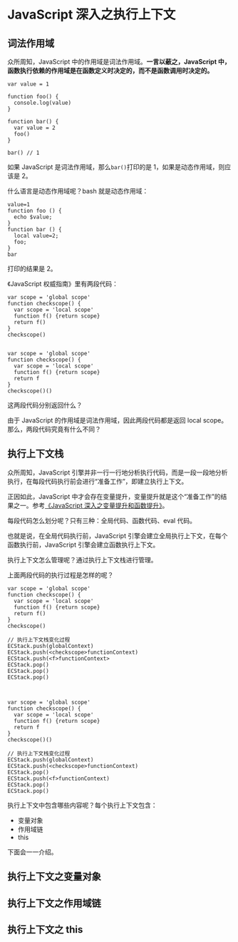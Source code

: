 # JavaScript 深入之执行上下文

## 词法作用域

众所周知，JavaScript 中的作用域是词法作用域。**一言以蔽之，JavaScript 中，函数执行依赖的作用域是在函数定义时决定的，而不是函数调用时决定的。**

    var value = 1

    function foo() {
      console.log(value)
    }

    function bar() {
      var value = 2
      foo()
    }

    bar() // 1

如果 JavaScript 是词法作用域，那么`bar()`打印的是 1，如果是动态作用域，则应该是 2。

什么语言是动态作用域呢？bash 就是动态作用域：

    value=1
    function foo () {
      echo $value;
    }
    function bar () {
      local value=2;
      foo;
    }
    bar

打印的结果是 2。

《JavaScript 权威指南》里有两段代码：

    var scope = 'global scope'
    function checkscope() {
      var scope = 'local scope'
      function f() {return scope}
      return f()
    }
    checkscope()
    

    var scope = 'global scope'
    function checkscope() {
      var scope = 'local scope'
      function f() {return scope}
      return f
    }
    checkscope()()

这两段代码分别返回什么？

由于 JavaScript 的作用域是词法作用域，因此两段代码都是返回 local scope。那么，两段代码究竟有什么不同？

## 执行上下文栈

众所周知，JavaScript 引擎并非一行一行地分析执行代码，而是一段一段地分析执行，在每段代码执行前会进行“准备工作”，即建立执行上下文。

正因如此，JavaScript 中才会存在变量提升，变量提升就是这个“准备工作”的结果之一。参考[《JavaScript 深入之变量提升和函数提升》](./JavaScript深入之变量提升和函数提升.md)。

每段代码怎么划分呢？只有三种：全局代码、函数代码、eval 代码。

也就是说，在全局代码执行前，JavaScript 引擎会建立全局执行上下文，在每个函数执行前，JavaScript 引擎会建立函数执行上下文。

执行上下文怎么管理呢？通过执行上下文栈进行管理。

上面两段代码的执行过程是怎样的呢？

    var scope = 'global scope'
    function checkscope() {
      var scope = 'local scope'
      function f() {return scope}
      return f()
    }
    checkscope()
    
    // 执行上下文栈变化过程
    ECStack.push(globalContext)
    ECStack.push(<checkscope>functionContext)
    ECStack.push(<f>functionContext>
    ECStack.pop()
    ECStack.pop()
    ECStack.pop()

 

    var scope = 'global scope'
    function checkscope() {
      var scope = 'local scope'
      function f() {return scope}
      return f
    }
    checkscope()()

    // 执行上下文栈变化过程
    ECStack.push(globalContext)
    ECStack.push(<checkscope>functionContext)
    ECStack.pop()
    ECStack.push(<f>functionContext)
    ECStack.pop()
    ECStack.pop()

执行上下文中包含哪些内容呢？每个执行上下文包含：

* 变量对象
* 作用域链
* this

下面会一一介绍。

## 执行上下文之变量对象

## 执行上下文之作用域链

## 执行上下文之 this

